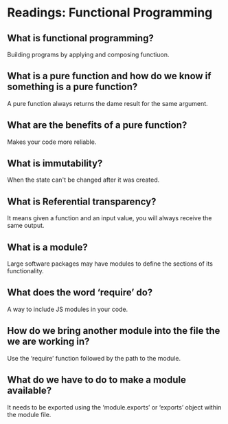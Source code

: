 # Readings: Functional Programming

## What is functional programming?

Building programs by applying and composing functiuon.

## What is a pure function and how do we know if something is a pure function?

A pure function always returns the dame result for the same argument.

## What are the benefits of a pure function?

Makes your code more reliable.

## What is immutability?

When the state can't be changed after it was created.

## What is Referential transparency?

It means given a function and an input value, you will always receive the same output.

## What is a module?

Large software packages may have modules to define the sections of its functionality.

## What does the word ‘require’ do?

A way to include JS modules in your code.

## How do we bring another module into the file the we are working in?

Use the ‘require’ function followed by the path to the module.

## What do we have to do to make a module available?

It needs to be exported using the ‘module.exports’ or ‘exports’ object within the module file.
